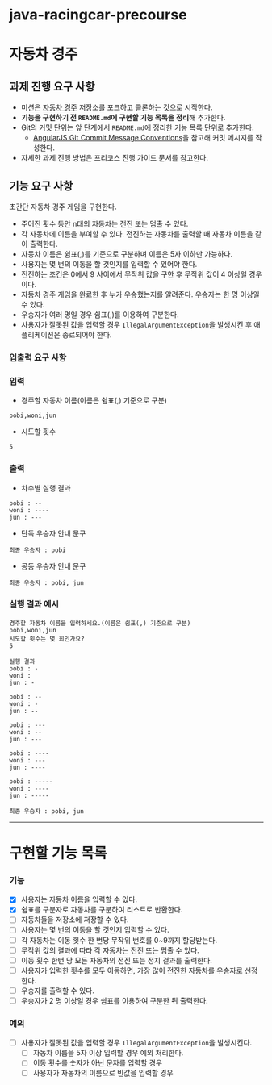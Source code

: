 # java-racingcar-precourse
# **자동차 경주**

## **과제 진행 요구 사항**

- 미션은 [자동차 경주](https://github.com/woowacourse-precourse/java-racingcar-7) 저장소를 포크하고 클론하는 것으로 시작한다.
- **기능을 구현하기 전 `README.md`에 구현할 기능 목록을 정리**해 추가한다.
- Git의 커밋 단위는 앞 단계에서 `README.md`에 정리한 기능 목록 단위로 추가한다.
    - [AngularJS Git Commit Message Conventions](https://gist.github.com/stephenparish/9941e89d80e2bc58a153)을 참고해 커밋 메시지를 작성한다.
- 자세한 과제 진행 방법은 프리코스 진행 가이드 문서를 참고한다.

## **기능 요구 사항**

초간단 자동차 경주 게임을 구현한다.

- 주어진 횟수 동안 n대의 자동차는 전진 또는 멈출 수 있다.
- 각 자동차에 이름을 부여할 수 있다. 전진하는 자동차를 출력할 때 자동차 이름을 같이 출력한다.
- 자동차 이름은 쉼표(,)를 기준으로 구분하며 이름은 5자 이하만 가능하다.
- 사용자는 몇 번의 이동을 할 것인지를 입력할 수 있어야 한다.
- 전진하는 조건은 0에서 9 사이에서 무작위 값을 구한 후 무작위 값이 4 이상일 경우이다.
- 자동차 경주 게임을 완료한 후 누가 우승했는지를 알려준다. 우승자는 한 명 이상일 수 있다.
- 우승자가 여러 명일 경우 쉼표(,)를 이용하여 구분한다.
- 사용자가 잘못된 값을 입력할 경우 `IllegalArgumentException`을 발생시킨 후 애플리케이션은 종료되어야 한다.

### **입출력 요구 사항**

### **입력**

- 경주할 자동차 이름(이름은 쉼표(,) 기준으로 구분)

```
pobi,woni,jun

```

- 시도할 횟수

```
5

```

### **출력**

- 차수별 실행 결과

```
pobi : --
woni : ----
jun : ---

```

- 단독 우승자 안내 문구

```
최종 우승자 : pobi

```

- 공동 우승자 안내 문구

```
최종 우승자 : pobi, jun

```

### **실행 결과 예시**

```
경주할 자동차 이름을 입력하세요.(이름은 쉼표(,) 기준으로 구분)
pobi,woni,jun
시도할 횟수는 몇 회인가요?
5

실행 결과
pobi : -
woni :
jun : -

pobi : --
woni : -
jun : --

pobi : ---
woni : --
jun : ---

pobi : ----
woni : ---
jun : ----

pobi : -----
woni : ----
jun : -----

최종 우승자 : pobi, jun

```

---

# 구현할 기능 목록

### 기능

- [x]  사용자는 자동차 이름을 입력할 수 있다.
- [x]  쉼표를 구분자로 자동차를 구분하여 리스트로 반환한다.
- [ ]  자동차들을 저장소에 저장할 수 있다.
- [ ]  사용자는 몇 번의 이동을 할 것인지 입력할 수 있다.
- [ ]  각 자동차는 이동 횟수 한 번당 무작위 번호를 0~9까지 할당받는다.
- [ ]  무작위 값의 결과에 따라 각 자동차는 전진 또는 멈출 수 있다.
- [ ]  이동 횟수 한번 당 모든 자동차의 전진 또는 정지 결과를 출력한다.
- [ ]  사용자가 입력한 횟수를 모두 이동하면, 가장 많이 전진한 자동차를 우승자로 선정한다.
- [ ]  우승자를 출력할 수 있다.
- [ ]  우승자가 2 명 이상일 경우 쉼표를 이용하여 구분한 뒤 출력한다.

### 예외

- [ ]  사용자가 잘못된 값을 입력할 경우 `IllegalArgumentException`을 발생시킨다.
    - [ ]  자동차 이름을 5자 이상 입력할 경우 예외 처리한다.
    - [ ]  이동 횟수를 숫자가 아닌 문자를 입력할 경우
    - [ ]  사용자가 자동차의 이름으로 빈값을 입력할 경우
